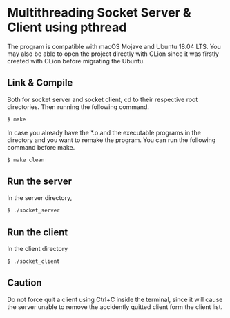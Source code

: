 # Multithreading Socket Server & Client using pthread
The program is compatible with macOS Mojave and Ubuntu 18.04 LTS. You may also be able to open the project directly with CLion since it was firstly created with CLion before migrating the Ubuntu.

## Link & Compile
Both for socket server and socket client, cd to their respective root directories. Then running the following command.
```bash
$ make
```
In case you already have the *.o and the executable programs in the directory and you want to remake the program. You can run the following command before make.
```bash
$ make clean
```

## Run the server
In the server directory,
```bash
$ ./socket_server
```
## Run the client
In the client directory
```bash
$ ./socket_client
```

## Caution
Do not force quit a client using Ctrl+C inside the terminal, since it will cause the server unable to remove the accidently quitted client form the client list.
